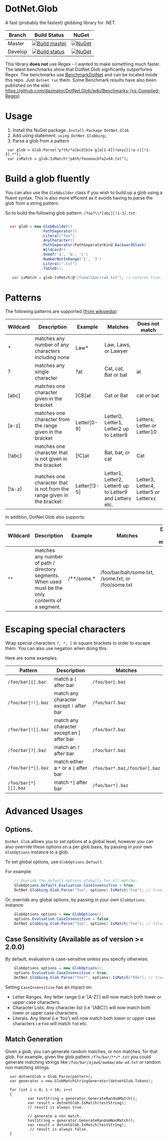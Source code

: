 # DotNet.Glob
A fast (probably the fastest) globbing library for .NET.

| Branch  | Build Status | NuGet |
| ------------- | ------------- | ----- |
| Master  |[![Build master](https://ci.appveyor.com/api/projects/status/yab1btvh7bvkkgva/branch/master?svg=true)](https://ci.appveyor.com/project/dazinator/dotnet-glob/branch/master) | [![NuGet](https://img.shields.io/nuget/v/DotNet.Glob.svg)](https://www.nuget.org/packages/DotNet.Glob/) |
| Develop | [![Build status](https://ci.appveyor.com/api/projects/status/yab1btvh7bvkkgva/branch/develop?svg=true)](https://ci.appveyor.com/project/dazinator/dotnet-glob/branch/develop)  | [![NuGet](https://img.shields.io/nuget/vpre/DotNet.Glob.svg)](https://www.nuget.org/packages/DotNet.Glob/) |

This library **does not** use Regex - I wanted to make something much faster.
The latest benchmarks show that DotNet.Glob signficantly outperforms Regex.
The benchmarks use [BenchmarkDotNet](https://github.com/dotnet/BenchmarkDotNet) and can be located inside this repo. Just `dotnet run` them. Some Benchmark results have also been published on the wiki: https://github.com/dazinator/DotNet.Glob/wiki/Benchmarks-(vs-Compiled-Regex)

# Usage
1. Install the NuGet package. `Install-Package DotNet.Glob`
2. Add using statement:
   `using DotNet.Globbing;`
3. Parse a glob from a pattern
```
 var glob = Glob.Parse("p?th/*a[bcd]b[e-g]a[1-4][!wxyz][!a-c][!1-3].*");
 var isMatch = glob.IsMatch("pAth/fooooacbfa2vd4.txt");

```

# Build a glob fluently

You can also use the `GlobBuilder` class if you wish to build up a glob using a fluent syntax.
This is also more efficient as it avoids having to parse the glob from a string pattern.

So to build the following glob pattern: `/foo?\\*[abc][!1-3].txt`:

```csharp

  var glob = new GlobBuilder()
                .PathSeperator()
                .Literal("foo")
                .AnyCharacter()
                .PathSeperator(PathSeperatorKind.BackwardSlash)
                .Wildcard()
                .OneOf('a', 'b', 'c')
                .NumberNotInRange('1', '3')
                .Literal(".txt")
                .ToGlob();

   var isMatch = glob.IsMatch(@"/fooa\\barrra4.txt"); // returns true.

```


# Patterns

The following patterns are supported ([from wikipedia](https://en.wikipedia.org/wiki/Glob_(programming))):
> 
| Wildcard  | Description | Example | Matches | Does not match |
| --------  | ----------- | ------- | ------- | -------------- |
| \* |  matches any number of any characters including none	| Law\*| Law, Laws, or Lawyer	|
| ?	| matches any single character	| ?at	| Cat, cat, Bat or bat	| at |
| [abc] |	matches one character given in the bracket |	[CB]at |	Cat or Bat	| cat or bat |
| [a-z] |	matches one character from the range given in the bracket	| Letter[0-9]	| Letter0, Letter1, Letter2 up to Letter9	| Letters, Letter or Letter10 |
| [!abc] | matches one character that is not given in the bracket | [!C]at | Bat, bat, or cat | Cat |
| [!a-z] | matches one character that is not from the range given in the bracket | Letter[!3-5] | Letter1, Letter2, Letter6 up to Letter9 and Letterx etc. | Letter3, Letter4, Letter5 or Letterxx |

In addition, DotNet Glob also supports:

| Wildcard  | Description | Example | Matches | Does not match |
| --------  | ----------- | ------- | ------- | -------------- |
| `**` |  matches any number of path / directory segments. When used must be the only contents of a segment. | /\*\*/some.\* | /foo/bar/bah/some.txt, /some.txt, or /foo/some.txt	|


# Escaping special characters

Wrap special characters `?, *, [` in square brackets in order to escape them.
You can also use negation when doing this.

Here are some examples:

| Pattern  | Description | Matches |  
| --------  | ----------- | ------- | 
|`/foo/bar[[].baz` | match a `[` after bar | `/foo/bar[.baz` |
|`/foo/bar[!!].baz` | match any character except `!` after bar | `/foo/bar7.baz` |
|`/foo/bar[!]].baz` | match any character except an ] after bar | `/foo/bar7.baz` |
|`/foo/bar[?].baz` | match an `?` after bar | `/foo/bar?.baz` |
|`/foo/bar[*]].baz` | match either a `*` or a `]` after bar | `/foo/bar*.baz`,`/foo/bar].baz` |
|`/foo/bar[*][]].baz` | match `*]` after bar | `/foo/bar*].baz` |


# Advanced Usages

## Options.

`DotNet.Glob` allows you to set options at a global level, however you can also override these options on a per glob basis, by passing in your own `GlobOptions` instance to a glob.

To set global options, use `GlobOptions.Default`.

For example:

```csharp
    // Overide the default options globally for all matche:
    GlobOptions.Default.Evaluation.CaseInsensitive = true;   
	DotNet.Globbing.Glob.Parse("foo", options).IsMatch("Foo"); // true; 
```

Or, override any global options, by passing in your own `GlobOptions` instance:

```csharp
    GlobOptions options = new GlobOptions();
    options.Evaluation.CaseInsensitive = false;
    DotNet.Globbing.Glob.Parse("foo", options).IsMatch("Foo"); // false; 

```

## Case Sensitivity (Available as of version >= 2.0.0)

By default, evaluation is case-sensitive unless you specify otherwise.

```csharp
    GlobOptions options = new GlobOptions();
    options.Evaluation.CaseInsensitive = true;
    DotNet.Globbing.Glob.Parse("foo*", options).IsMatch("FOo"); // true; 

```

Setting `CaseInsensitive` has an impact on:

- Letter Ranges. Any letter range (i.e '[A-Z]') will now match both lower or upper case characters.
- Character Lists. Any character list (i.e '[ABC]') will now match both lower or upper case characters.
- Literals. Any literal (i.e 'foo') will now match both lower or upper case characters i.e `FoO` will match `foO` etc.


## Match Generation
Given a glob, you can generate random matches, or non matches, for that glob.
For example, given the glob pattern `/f?o/bar/**/*.txt` you could generate matching strings like `/foo/bar/ajawd/awdaw/adw-ad.txt` or random non matching strings.


```
  var dotnetGlob = Glob.Parse(pattern);
  var generator = new GlobMatchStringGenerator(dotnetGlob.Tokens);

  for (int i = 0; i < 10; i++)
  {
          var testString = generator.GenerateRandomMatch();
          var result = dotnetGlob.IsMatch(testString);
          // result is always true.

          // generate a non match.
          testString = generator.GenerateRandomNonMatch();
          var result = dotnetGlob.IsMatch(testString);
           // result is always false.
  }

```
